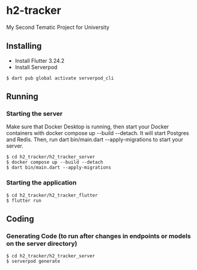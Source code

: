 # h2-tracker

My Second Tematic Project for University

## Installing

- Install Flutter 3.24.2
- Install Serverpod

```
$ dart pub global activate serverpod_cli
```

## Running

### Starting the server

Make sure that Docker Desktop is running, then start your Docker containers with docker compose up --build --detach. It will start Postgres and Redis. Then, run dart bin/main.dart --apply-migrations to start your server.

```
$ cd h2_tracker/h2_tracker_server
$ docker compose up --build --detach
$ dart bin/main.dart --apply-migrations
```

### Starting the application

```
$ cd h2_tracker/h2_tracker_flutter
$ flutter run
```

## Coding

### Generating Code (to run after changes in endpoints or models on the server directory)

```
$ cd h2_tracker/h2_tracker_server
$ serverpod generate
```

